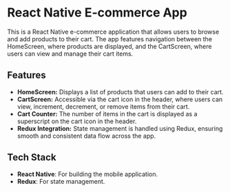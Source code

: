 # React Native E-commerce App

This is a React Native e-commerce application that allows users to browse and add products to their cart. The app features navigation between the HomeScreen, where products are displayed, and the CartScreen, where users can view and manage their cart items.


## Features

- **HomeScreen:** Displays a list of products that users can add to their cart.
- **CartScreen:** Accessible via the cart icon in the header, where users can view, increment, decrement, or remove items from their cart.
- **Cart Counter:** The number of items in the cart is displayed as a superscript on the cart icon in the header.
- **Redux Integration:** State management is handled using Redux, ensuring smooth and consistent data flow across the app.

## Tech Stack

- **React Native**: For building the mobile application.
- **Redux**: For state management.

```
